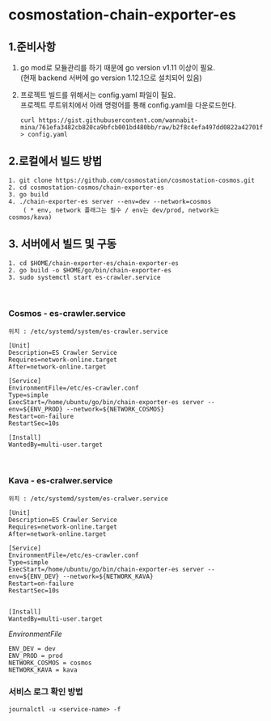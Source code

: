 # cosmostation-chain-exporter-es

## 1.준비사항

1. go mod로 모듈관리를 하기 때문에 go version v1.11 이상이 필요. <br/>
   (현재 backend 서버에 go version 1.12.1으로 설치되어 있음)

2. 프로젝트 빌드를 위해서는 config.yaml 파일이 필요. <br/>
   프로젝트 루트위치에서 아래 명령어를 통해 config.yaml을 다운로드한다. <br/>
   ```
   curl https://gist.githubusercontent.com/wannabit-mina/761efa3482cb820ca9bfcb001bd480bb/raw/b2f8c4efa497dd0822a42701f03416c8fa15a99d/config.yaml > config.yaml
   ```

## 2.로컬에서 빌드 방법

```
1. git clone https://github.com/cosmostation/cosmostation-cosmos.git
2. cd cosmostation-cosmos/chain-exporter-es
3. go build
4. ./chain-exporter-es server --env=dev --network=cosmos
    ( * env, network 플래그는 필수 / env는 dev/prod, network는 cosmos/kava)
```

## 3. 서버에서 빌드 및 구동

```
1. cd $HOME/chain-exporter-es/chain-exporter-es
2. go build -o $HOME/go/bin/chain-exporter-es
3. sudo systemctl start es-crawler.service
```

<br/>

### Cosmos - es-crawler.service

`위치 : /etc/systemd/system/es-crawler.service`

```
[Unit]
Description=ES Crawler Service
Requires=network-online.target
After=network-online.target

[Service]
EnvironmentFile=/etc/es-crawler.conf
Type=simple
ExecStart=/home/ubuntu/go/bin/chain-exporter-es server --env=${ENV_PROD} --network=${NETWORK_COSMOS}
Restart=on-failure
RestartSec=10s

[Install]
WantedBy=multi-user.target
```

<br/>

### Kava - es-cralwer.service

`위치 : /etc/systemd/system/es-cralwer.service`

```
[Unit]
Description=ES Crawler Service
Requires=network-online.target
After=network-online.target

[Service]
EnvironmentFile=/etc/es-crawler.conf
Type=simple
ExecStart=/home/ubuntu/go/bin/chain-exporter-es server --env=${ENV_DEV} --network=${NETWORK_KAVA}
Restart=on-failure
RestartSec=10s


[Install]
WantedBy=multi-user.target
```

_EnvironmentFile_

```
ENV_DEV = dev
ENV_PROD = prod
NETWORK_COSMOS = cosmos
NETWORK_KAVA = kava
```

### 서비스 로그 확인 방법

```shell
journalctl -u <service-name> -f
```
